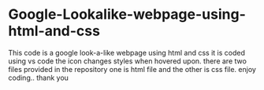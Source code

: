 # Google-Lookalike-webpage-using-html-and-css
This code is a google look-a-like webpage using html and css
it is coded using vs code
the icon changes styles when hovered upon.
there are two files provided in the repository
one is html file and the other is css file.
enjoy coding..
thank you
